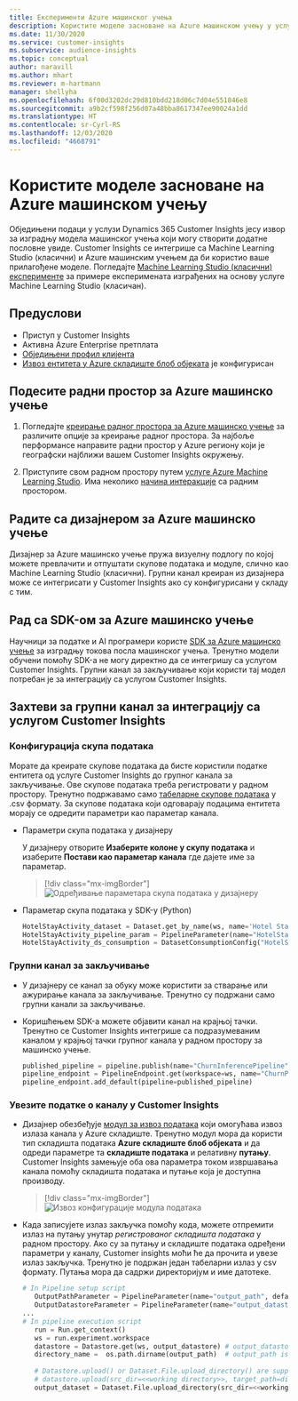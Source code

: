 ```yaml
---
title: Експерименти Azure машинског учења
description: Користите моделе засноване на Azure машинском учењу у услузи Dynamics 365 Customer Insights.
ms.date: 11/30/2020
ms.service: customer-insights
ms.subservice: audience-insights
ms.topic: conceptual
author: naravill
ms.author: mhart
ms.reviewer: m-hartmann
manager: shellyha
ms.openlocfilehash: 6f00d3202dc29d810bdd218d06c7d04e551846e8
ms.sourcegitcommit: a9b2cf598f256d07a48bba8617347ee90024a1dd
ms.translationtype: HT
ms.contentlocale: sr-Cyrl-RS
ms.lasthandoff: 12/03/2020
ms.locfileid: "4668791"
---
```

# <a name="use-azure-machine-learning-based-models"></a>Користите моделе засноване на Azure машинском учењу

Обједињени подаци у услузи Dynamics 365 Customer Insights јесу извор за изградњу модела машинског учења који могу створити додатне пословне увиде. Customer Insights се интегрише са Machine Learning Studio (класични) и Azure машинским учењем да би користио ваше прилагођене моделе. Погледајте [Machine Learning Studio (класични) експерименте](machine-learning-studio-experiments.md) за примере експеримената изграђених на основу услуге Machine Learning Studio (класичан). 

## <a name="prerequisites"></a>Предуслови

- Приступ у Customer Insights
- Активна Azure Enterprise претплата
- [Обједињени профил клијента](data-unification.md)
- [Извоз ентитета у Azure складиште блоб објеката](export-azure-blob-storage.md) је конфигурисан

## <a name="set-up-azure-machine-learning-workspace"></a>Подесите радни простор за Azure машинско учење

1. Погледајте [креирање радног простора за Azure машинско учење](https://docs.microsoft.com/azure/machine-learning/concept-workspace#-create-a-workspace) за различите опције за креирање радног простора. За најбоље перформансе направите радни простор у Azure региону који је географски најближи вашем Customer Insights окружењу.

1. Приступите свом радном простору путем [услуге Azure Machine Learning Studio](https://ml.azure.com/). Има неколико [начина интеракције](https://docs.microsoft.com/azure/machine-learning/concept-workspace#tools-for-workspace-interaction) са радним простором.

## <a name="work-with-azure-machine-learning-designer"></a>Радите са дизајнером за Azure машинско учење

Дизајнер за Azure машинско учење пружа визуелну подлогу по којој можете превлачити и отпуштати скупове података и модуле, слично као Machine Learning Studio (класични). Групни канал креиран из дизајнера може се интегрисати у Customer Insights ако су конфигурисани у складу с тим. 
   
## <a name="working-with-azure-machine-learning-sdk"></a>Рад са SDK-ом за Azure машинско учење

Научници за податке и AI програмери користе [SDK за Azure машинско учење](https://docs.microsoft.com/python/api/overview/azure/ml/?view=azure-ml-py&preserve-view=true) за изградњу токова посла машинског учења. Тренутно модели обучени помоћу SDK-а не могу директно да се интегришу са услугом Customer Insights. Групни канал за закључивање који користи тај модел потребан је за интеграцију са услугом Customer Insights.

## <a name="batch-pipeline-requirements-to-integrate-with-customer-insights"></a>Захтеви за групни канал за интеграцију са услугом Customer Insights

### <a name="dataset-configuration"></a>Конфигурација скупа података

Морате да креирате скупове података да бисте користили податке ентитета од услуге Customer Insights до групног канала за закључивање. Ове скупове података треба регистровати у радном простору. Тренутно подржавамо само [табеларне скупове података](https://docs.microsoft.com/azure/machine-learning/how-to-create-register-datasets#tabulardataset) у .csv формату. За скупове података који одговарају подацима ентитета морају се одредити параметри као параметар канала.
   
* Параметри скупа података у дизајнеру
   
     У дизајнеру отворите **Изаберите колоне у скупу података** и изаберите **Постави као параметар канала** где дајете име за параметар.

     > [!div class="mx-imgBorder"]
     > ![Одређивање параметара скупа података у дизајнеру](media/intelligence-designer-dataset-parameters.png "Одређивање параметара скупа података у дизајнеру")
   
* Параметар скупа података у SDK-у (Python)
   
   ```python
   HotelStayActivity_dataset = Dataset.get_by_name(ws, name='Hotel Stay Activity Data')
   HotelStayActivity_pipeline_param = PipelineParameter(name="HotelStayActivity_pipeline_param", default_value=HotelStayActivity_dataset)
   HotelStayActivity_ds_consumption = DatasetConsumptionConfig("HotelStayActivity_dataset", HotelStayActivity_pipeline_param)
   ```

### <a name="batch-inference-pipeline"></a>Групни канал за закључивање
  
* У дизајнеру се канал за обуку може користити за стварање или ажурирање канала за закључивање. Тренутно су подржани само групни канали за закључивање.

* Коришћењем SDK-а можете објавити канал на крајњој тачки. Тренутно се Customer Insights интегрише са подразумеваним каналом у крајњој тачки групног канала у радном простору за машинско учење.
   
   ```python
   published_pipeline = pipeline.publish(name="ChurnInferencePipeline", description="Published Churn Inference pipeline")
   pipeline_endpoint = PipelineEndpoint.get(workspace=ws, name="ChurnPipelineEndpoint") 
   pipeline_endpoint.add_default(pipeline=published_pipeline)
   ```

### <a name="import-pipeline-data-into-customer-insights"></a>Увезите податке о каналу у Customer Insights

* Дизајнер обезбеђује [модул за извоз података](https://docs.microsoft.com/azure/machine-learning/algorithm-module-reference/export-data) који омогућава извоз излаза канала у Azure складиште. Тренутно модул мора да користи тип складишта података **Azure складиште блоб објеката** и да одреди параметре та **складиште података** и релативну **путању**. Customer Insights замењује оба ова параметра током извршавања канала помоћу складишта података и путање која је доступна производу.
   > [!div class="mx-imgBorder"]
   > ![Извоз конфигурације модула података](media/intelligence-designer-importdata.png "Извоз конфигурације модула података")
   
* Када записујете излаз закључка помоћу кода, можете отпремити излаз на путању унутар *регистрованог складишта података* у радном простору. Ако су за путању и складиште података одређени параметри у каналу, Customer insights моћи ће да прочита и увезе излаз закључка. Тренутно је подржан један табеларни излаз у csv формату. Путања мора да садржи директоријум и име датотеке.

   ```python
   # In Pipeline setup script
      OutputPathParameter = PipelineParameter(name="output_path", default_value="HotelChurnOutput/HotelChurnOutput.csv")
      OutputDatastoreParameter = PipelineParameter(name="output_datastore", default_value="workspaceblobstore")
   ...
   # In pipeline execution script
      run = Run.get_context()
      ws = run.experiment.workspace
      datastore = Datastore.get(ws, output_datastore) # output_datastore is parameterized
      directory_name =  os.path.dirname(output_path)  # output_path is parameterized.
      
      # Datastore.upload() or Dataset.File.upload_directory() are supported methods to uplaod the data
      # datastore.upload(src_dir=<<working directory>>, target_path=directory_name, overwrite=False, show_progress=True)
      output_dataset = Dataset.File.upload_directory(src_dir=<<working directory>>, target = (datastore, directory_name)) # Remove trailing "/" from directory_name
   ```
